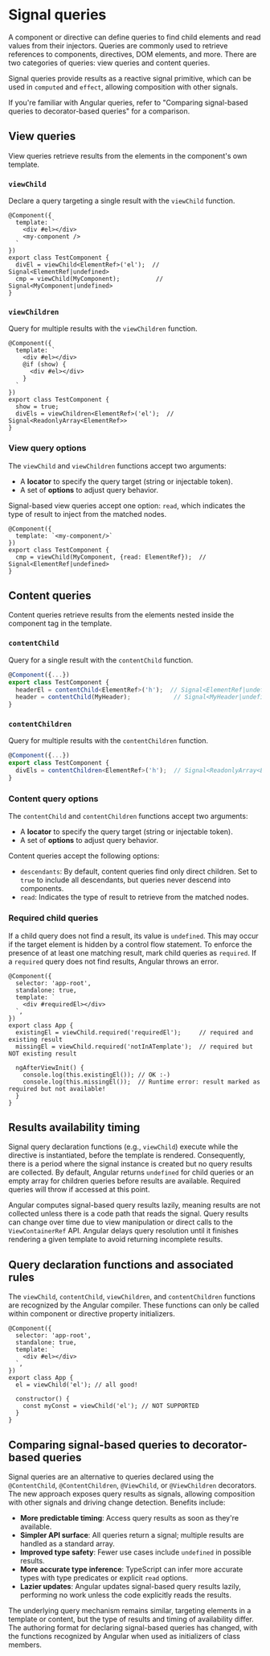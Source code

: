 # Signal queries

A component or directive can define queries to find child elements and read values from their injectors. Queries are commonly used to retrieve references to components, directives, DOM elements, and more. There are two categories of queries: view queries and content queries.

Signal queries provide results as a reactive signal primitive, which can be used in `computed` and `effect`, allowing composition with other signals.

If you're familiar with Angular queries, refer to "Comparing signal-based queries to decorator-based queries" for a comparison.

## View queries

View queries retrieve results from the elements in the component's own template.

### `viewChild`

Declare a query targeting a single result with the `viewChild` function.

```angular-ts
@Component({
  template: `
    <div #el></div>
    <my-component />
  `
})
export class TestComponent {
  divEl = viewChild<ElementRef>('el');  // Signal<ElementRef|undefined>
  cmp = viewChild(MyComponent);          // Signal<MyComponent|undefined>
}
```

### `viewChildren`

Query for multiple results with the `viewChildren` function.

```angular-ts
@Component({
  template: `
    <div #el></div>
    @if (show) {
      <div #el></div>
    }
  `
})
export class TestComponent {
  show = true;
  divEls = viewChildren<ElementRef>('el');  // Signal<ReadonlyArray<ElementRef>>
}
```

### View query options

The `viewChild` and `viewChildren` functions accept two arguments:

- A **locator** to specify the query target (string or injectable token).
- A set of **options** to adjust query behavior.

Signal-based view queries accept one option: `read`, which indicates the type of result to inject from the matched nodes.

```angular-ts
@Component({
  template: `<my-component/>`
})
export class TestComponent {
  cmp = viewChild(MyComponent, {read: ElementRef});  // Signal<ElementRef|undefined>
}
```

## Content queries

Content queries retrieve results from the elements nested inside the component tag in the template.

### `contentChild`

Query for a single result with the `contentChild` function.

```ts
@Component({...})
export class TestComponent {
  headerEl = contentChild<ElementRef>('h');  // Signal<ElementRef|undefined>
  header = contentChild(MyHeader);            // Signal<MyHeader|undefined>
}
```

### `contentChildren`

Query for multiple results with the `contentChildren` function.

```ts
@Component({...})
export class TestComponent {
  divEls = contentChildren<ElementRef>('h');  // Signal<ReadonlyArray<ElementRef>>
}
```

### Content query options

The `contentChild` and `contentChildren` functions accept two arguments:

- A **locator** to specify the query target (string or injectable token).
- A set of **options** to adjust query behavior.

Content queries accept the following options:

- `descendants`: By default, content queries find only direct children. Set to `true` to include all descendants, but queries never descend into components.
- `read`: Indicates the type of result to retrieve from the matched nodes.

### Required child queries

If a child query does not find a result, its value is `undefined`. This may occur if the target element is hidden by a control flow statement. To enforce the presence of at least one matching result, mark child queries as `required`. If a `required` query does not find results, Angular throws an error.

```angular-ts
@Component({
  selector: 'app-root',
  standalone: true,
  template: `
    <div #requiredEl></div>
  `,
})
export class App {
  existingEl = viewChild.required('requiredEl');     // required and existing result
  missingEl = viewChild.required('notInATemplate');  // required but NOT existing result
  
  ngAfterViewInit() {
    console.log(this.existingEl()); // OK :-)
    console.log(this.missingEl());  // Runtime error: result marked as required but not available! 
  }
}
```

## Results availability timing

Signal query declaration functions (e.g., `viewChild`) execute while the directive is instantiated, before the template is rendered. Consequently, there is a period where the signal instance is created but no query results are collected. By default, Angular returns `undefined` for child queries or an empty array for children queries before results are available. Required queries will throw if accessed at this point.

Angular computes signal-based query results lazily, meaning results are not collected unless there is a code path that reads the signal. Query results can change over time due to view manipulation or direct calls to the `ViewContainerRef` API. Angular delays query resolution until it finishes rendering a given template to avoid returning incomplete results.

## Query declaration functions and associated rules

The `viewChild`, `contentChild`, `viewChildren`, and `contentChildren` functions are recognized by the Angular compiler. These functions can only be called within component or directive property initializers.

```angular-ts
@Component({
  selector: 'app-root',
  standalone: true,
  template: `
    <div #el></div>
  `,
})
export class App {
  el = viewChild('el'); // all good!

  constructor() {
    const myConst = viewChild('el'); // NOT SUPPORTED
  }
}
```

## Comparing signal-based queries to decorator-based queries

Signal queries are an alternative to queries declared using the `@ContentChild`, `@ContentChildren`, `@ViewChild`, or `@ViewChildren` decorators. The new approach exposes query results as signals, allowing composition with other signals and driving change detection. Benefits include:

- **More predictable timing**: Access query results as soon as they're available.
- **Simpler API surface**: All queries return a signal; multiple results are handled as a standard array.
- **Improved type safety**: Fewer use cases include `undefined` in possible results.
- **More accurate type inference**: TypeScript can infer more accurate types with type predicates or explicit `read` options.
- **Lazier updates**: Angular updates signal-based query results lazily, performing no work unless the code explicitly reads the results.

The underlying query mechanism remains similar, targeting elements in a template or content, but the type of results and timing of availability differ. The authoring format for declaring signal-based queries has changed, with the functions recognized by Angular when used as initializers of class members.